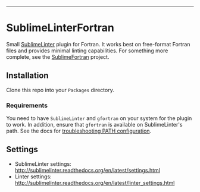 -----------------------------------------------------------------

SublimeLinterFortran
================================

Small [SublimeLinter](https://github.com/SublimeLinter/SublimeLinter) plugin for Fortran. It works best on free-format Fortran files and provides minimal linting capabilities. For something more complete, see the [SublimeFortran](https://github.com/315234/SublimeFortran.git) project.

## Installation

Clone this repo into your `Packages` directory.

### Requirements

You need to have `SublimeLinter` and `gfortran` on your system for the plugin to work.  In addition, ensure that `gfortran` is available on SublimeLinter's path. See the docs for [troubleshooting PATH configuration](http://sublimelinter.readthedocs.io/en/latest/troubleshooting.html#finding-a-linter-executable).

## Settings
- SublimeLinter settings: http://sublimelinter.readthedocs.org/en/latest/settings.html
- Linter settings: http://sublimelinter.readthedocs.org/en/latest/linter_settings.html
